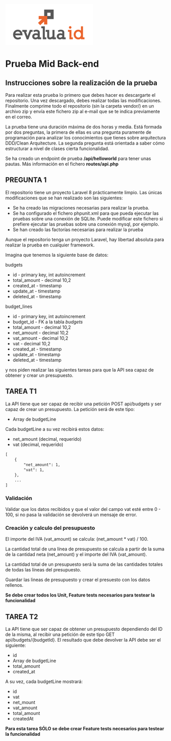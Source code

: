 <img alt="Evalua logo" src="public/logo_e.png"/>


# Prueba Mid Back-end

## Instrucciones sobre la realización de la prueba
Para realizar esta prueba lo primero que debes hacer es descargarte el repositorio. Una vez descargado, debes realizar todas las modificaciones. Finalmente comprime todo el repositorio (sin la carpeta vendor/) en un archivo zip y envía este fichero zip al e-mail que se te indica previamente en el correo.

La prueba tiene una duración máxima de dos horas y media. Está formada por dos preguntas, la primera de ellas es una pregunta puramente de programación para analizar los conocimientos que tienes sobre arquitectura DDD/Clean Arquitecture. La segunda pregunta está orientada a saber cómo estructurar a nivel de clases cierta funcionalidad.

Se ha creado un endpoint de prueba **/api/helloworld** para tener unas pautas. Más información en el fichero **routes/api.php**

## PREGUNTA 1


El repositorio tiene un proyecto Laravel 8 prácticamente limpio. Las únicas modificaciones que se han realizado son las siguientes:

- Se ha creado las migraciones necesarias para realizar la prueba.
- Se ha configurado el fichero phpunit.xml para que pueda ejecutar las pruebas sobre una conexión de SQLite. Puede modificar este fichero si prefiere ejecutar las pruebas sobre una conexión mysql, por ejemplo.
- Se han creado las factorías necesarias para realizar la prueba

Aunque el repositorio tenga un proyecto Laravel, hay libertad absoluta para realizar la prueba en cualquier framework.

Imagina que tenemos la siguiente base de datos:

budgets

- id - primary key, int autoincrement
- total_amount - decimal 10,2
- created_at - timestamp
- update_at - timestamp
- deleted_at - timestamp

budget_lines

- id - primary key, int autoincrement
- budget_id - FK a la tabla *budgets*
- total_amount - decimal 10,2
- net_amount - decimal 10,2
- vat_amount - decimal 10,2
- vat - decimal 10,2
- created_at - timestamp
- update_at - timestamp
- deleted_at - timestamp

y nos piden realizar las siguientes tareas para que la API sea capaz de obtener y crear un presupuesto.

## TAREA T1

La API tiene que ser capaz de recibir una petición POST api/budgets y ser capaz de crear un presupuesto. La petición será de este tipo:

- Array de budgetLine

Cada budgetLine a su vez recibirá estos datos:

- net_amount (decimal, requerido)
- vat (decimal, requerido)

```
[
	{
		"net_amount": 1,
		"vat": 1,
	},
	...
]
```

### Validación
Validar que los datos recibidos y que el valor del campo vat esté entre 0 - 100, si no pasa la validación se devolverá un mensaje de error.

### Creación y calculo del presupuesto
El importe del IVA (vat_amount) se calcula: (net_amount * vat) / 100.

La cantidad total de una línea de presupuesto se calcula a partir de la suma de la cantidad neta (net_amount) y el importe del IVA (vat_amount).

La cantidad total de un presupuesto será la suma de las cantidades totales de todas las líneas del presupuesto.

Guardar las lineas de presupuesto y crear el presuesto con los datos rellenos.

**Se debe crear todos los Unit, Feature tests necesarios para testear la funcionalidad**

## TAREA T2

La API tiene que ser capaz de obtener un presupuesto dependiendo del ID de la misma, al recibir una petición de este tipo GET api/budgets/{budgetId}. El resultado que debe devolver la API debe ser el siguiente:

- id
- Array de budgetLine
- total_amount
- created_at

A su vez, cada budgetLine mostrará:

- id
- vat
- net_mount
- vat_amount
- total_amount
- createdAt

**Para esta tarea SÓLO se debe crear Feature tests necesarios para testear la funcionalidad**
